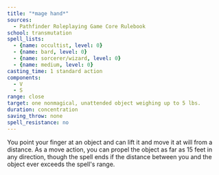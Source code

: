 ```yaml
---
title: "*mage hand*"
sources:
  - Pathfinder Roleplaying Game Core Rulebook
school: transmutation
spell_lists:
  - {name: occultist, level: 0}
  - {name: bard, level: 0}
  - {name: sorcerer/wizard, level: 0}
  - {name: medium, level: 0}
casting_time: 1 standard action
components:
  - V
  - S
range: close
target: one nonmagical, unattended object weighing up to 5 lbs.
duration: concentration
saving_throw: none
spell_resistance: no
---
```


You point your finger at an object and can lift it and move it at will from a distance. As a move action, you can propel the object as far as 15 feet in any direction, though the spell ends if the distance between you and the object ever exceeds the spell's range.

